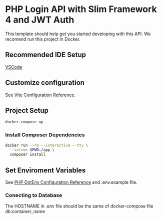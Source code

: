 # PHP Login API with Slim Framework 4 and JWT Auth 

This template should help get you started developing with this API.
We recomend run this project in Docker.

## Recommended IDE Setup

[VSCode](https://code.visualstudio.com/)

## Customize configuration

See [Vite Configuration Reference](https://vitejs.dev/config/).

## Project Setup

```sh
docker-compose up
```

### Install Composer Dependencies

```sh
docker run --rm --interactive --tty \
  --volume $PWD:/app \
  composer install
```

## Set Enviroment Variables

See [PHP DotEnv Configuration Reference](https://github.com/vlucas/phpdotenv) and .env.example file.

### Conecting to Database

The HOSTNAME in .env file should be the same of docker-compose file db:container_name
